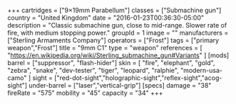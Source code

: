 +++
cartridges = ["9×19mm Parabellum"]
classes = ["Submachine gun"]
country = "United Kingdom"
date = "2016-01-23T00:36:30-05:00"
description = "Classic submachine gun, close to mid-range. Slower rate of fire, with medium stopping power."
groupId = 1
image = ""
manufacturers = ["Sterling Armaments Company"]
operators = ["Frost"]
tags = ["primary weapon","Frost"]
title = "9mm C1"
type = "weapon"
references = [
  "https://en.wikipedia.org/wiki/Sterling_submachine_gun#Variants"
]
[mods]
  barrel = ["suppressor", "flash-hider"]
  skin = [
    "fire",
    "elephant",
    "gold",
    "zebra",
    "snake",
    "dev-tester",
    "tiger",
    "leopard",
    "ralphie",
    "modern-usa-camo"
  ]
  sight = ["red-dot-sight","holographic-sight","reflex-sight","acog-sight"]
  under-barrel = ["laser","vertical-grip"]
[specs]
  damage = "38"
  fireRate = "575"
  mobility = "45"
  capacity = "34"
+++
